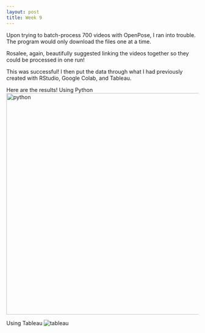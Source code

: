 ```yaml
---
layout: post
title: Week 9
---
```


Upon trying to batch-process 700 videos with OpenPose, I ran into trouble. The program would only download the files one at a time.

Rosalee, again, beautifully suggested linking the videos together so they could be processed in one run!

This was successful! I then put the data through what I had previously created with RStudio, Google Colab, and Tableau. 

Here are the results!
Using Python 
<img width="582" alt="python" src="https://github.com/meglidd/meglidd.github.io/assets/90790383/f1f51808-4499-444e-ac17-630ba2e0f7b1">

Using Tableau
![tableau](https://github.com/meglidd/meglidd.github.io/assets/90790383/a7013bd7-0caa-4de5-9172-7522e0a02da8)
